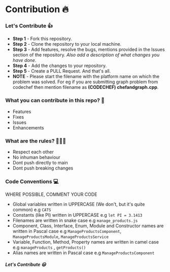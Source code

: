 # Contribution :fire:

### Let's Contribute :+1:

- **Step 1** - Fork this repository.
- **Step 2** - Clone the repository to your local machine.
- **Step 3** - Add features, resolve the bugs, mentions provided in the Issues section of the repository. _Also add a description of what changes you have done_.
- **Step 4** - Add the changes to your repository.
- **Step 5** - Create a PULL Request. And that's all.
- **NOTE** - Please start the filename with the platform name on which the problem was solved. For eg if you are submitting graph problem from codechef then mention filename as **(CODECHEF) chefandgraph.cpp**.

### What you can contribute in this repo? :punch:

- Features
- Fixes
- Issues
- Enhancements

### What are the rules? 👮🏼‍♂️

- Respect each other
- No inhuman behaviour
- Dont push directly to main
- Dont push breaking changes

### Code Conventions 💻

WHERE POSSIBLE, COMMENT YOUR CODE

- Global variables written in UPPERCASE (We don't, but it's quite common) e.g `CATS`
- Constants (like PI) written in UPPERCASE e.g `let PI = 3.1413`
- Filenames are written in snake case e.g `manage_products.js`
- Component, Class, Interface, Enum, Module and Constructor names are written in Pascal case e.g `ManageProductsComponent`, `ManageProductsModule`, `ManageProductsService`
- Variable, Function, Method, Property names are written in camel case e.g `manageProducts` , `getProducts()`
- Alias names are written in Pascal case e.g `ManageProductsComponent`

##### Let's Contribute :smiley:
